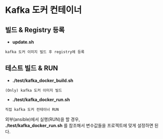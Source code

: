 # Kafka 도커 컨테이너

## 빌드 & Registry 등록

* **update.sh**  

`kafka 도커 이미지 빌드 후 registry에 등록`  
  
  
## 테스트 빌드 & RUN

* **./test/kafka_docker_build.sh** 

`(Only) kafka 도커 이미지 빌드`
  
* **./test/kafka_docker_run.sh** 

`직접 kafka 도커 컨테이너 RUN`  
  
외부(ansible)에서 실행(RUN)을 할 경우,   
**./test/kafka_docker_run.sh** 를 참조해서 변수값들을 프로젝트에 맞게 설정하면 된다.
